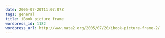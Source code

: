```yaml
---
date: 2005-07-20T11:07:07Z
tags: general
title: iBook picture frame
wordpress_id: 1182
wordpress_url: http://www.nata2.org/2005/07/20/ibook-picture-frame-2/
---
```


